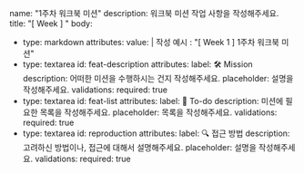 name: "1주차 워크북 미션"
description: 워크북 미션 작업 사항을 작성해주세요.
title: "[ Week ] "
body:

- type: markdown
  attributes:
  value: |
  작성 예시 : "[ Week 1 ] 1주차 워크북 미션"
- type: textarea
  id: feat-description
  attributes:
  label: 🛠 Mission
  description: 어떠한 미션을 수행하시는 건지 작성해주세요.
  placeholder: 설명을 작성해주세요.
  validations:
  required: true
- type: textarea
  id: feat-list
  attributes:
  label: 📝 To-do
  description: 미션에 필요한 목록을 작성해주세요.
  placeholder: 목록을 작성해주세요.
  validations:
  required: true
- type: textarea
  id: reproduction
  attributes:
  label: 🔍 접근 방법
  description: 고려하신 방법이나, 접근에 대해서 설명해주세요.
  placeholder: 설명을 작성해주세요.
  validations:
  required: true
